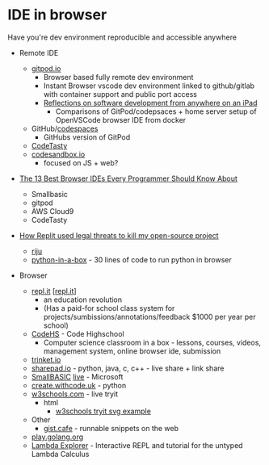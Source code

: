IDE in browser
==============

Have you're dev environment reproducible and accessible anywhere

* Remote IDE
    * [gitpod.io](https://gitpod.io)
        * Browser based fully remote dev environment
        * Instant Browser vscode dev environment linked to github/gitlab with container support and public port access
        * [Reflections on software development from anywhere on an iPad](https://ghuntley.com/anywhere/)
            * Comparisons of GitPod/codepsaces + home server setup of OpenVSCode browser IDE from docker
    * GitHub/[codespaces](https://github.com/features/codespaces)
        * GitHubs version of GitPod
    * [CodeTasty](https://codetasty.com/)
    * [codesandbox.io](https://codesandbox.io/)
        * focused on JS + web?
* [The 13 Best Browser IDEs Every Programmer Should Know About](https://www.makeuseof.com/tag/programmer-browser-ides/)
    * Smallbasic
    * gitpod
    * AWS Cloud9
    * CodeTasty
* [How Replit used legal threats to kill my open-source project](https://intuitiveexplanations.com/tech/replit/)
    * [riju]()
    * [python-in-a-box](https://github.com/raxod502/python-in-a-box) - 30 lines of code to run python in browser

* Browser
    * [repl.it](https://repl.it/) [[repl.it]]
        * an education revolution
        * (Has a paid-for school class system for projects/sumbissions/annotations/feedback $1000 per year per school)
    * [CodeHS](https://codehs.com/) - Code Highschool
        * Computer science classroom in a box - lessons, courses, videos, management system, online browser ide, submission
    * [trinket.io](https://trinket.io/)
    * [sharepad.io](https://www.sharepad.io/) - python, java, c, c++ - live share + link share
    * [SmallBASIC](https://SmallBASIC.com/) [live](https://superbasic-v2.azurewebsites.net/) - Microsoft
    * [create.withcode.uk](https://create.withcode.uk/) - python
    * [w3schools.com](https://www.w3schools.com/) - live tryit
        * html
            * [w3schools tryit svg example](https://www.w3schools.com/graphics/tryit.asp?filename=trysvg_circle)
    * Other
        * [gist.cafe](https://gist.cafe/) - runnable snippets on the web
    * [play.golang.org](https://play.golang.org/)
    * [Lambda Explorer](https://lambdaexplorer.com/) - Interactive REPL and tutorial for the untyped Lambda Calculus

[//begin]: # "Autogenerated link references for markdown compatibility"
[repl.it]: repl.it.md "repl.it"
[//end]: # "Autogenerated link references"